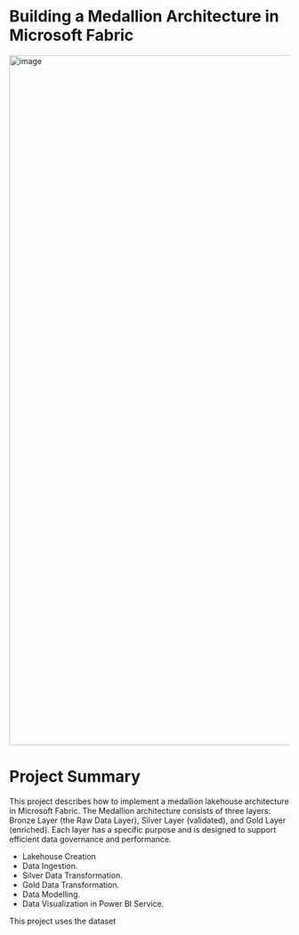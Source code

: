 # Building a Medallion Architecture in Microsoft Fabric

<img width="1900" height="1240" alt="image" src="https://github.com/user-attachments/assets/6731ef17-bff9-4987-84c6-6bdd9b228916" />

# Project Summary
This project describes how to implement a medallion lakehouse architecture in Microsoft Fabric. The Medallion architecture consists of three layers: Bronze Layer (the Raw Data Layer), Silver Layer (validated), and Gold Layer (enriched). Each layer has a specific purpose and is designed to support efficient data governance and performance.

-  Lakehouse Creation
- Data Ingestion.
- Silver Data Transformation.
- Gold Data Transformation.
- Data Modelling.
- Data Visualization in Power BI Service.

This project uses the dataset
